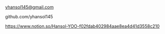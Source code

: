 yhansol145@gmail.com

github.com/yhansol145

https://www.notion.so/Hansol-YOO-f02fdab402984aae8ea4d41d3558c210



<!---
yhansol145/yhansol145 is a ✨ special ✨ repository because its `README.md` (this file) appears on your GitHub profile.
You can click the Preview link to take a look at your changes.
--->

